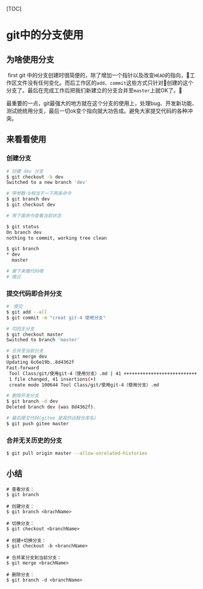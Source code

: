 [TOC]

# git中的分支使用

## 为啥使用分支
​	first git 中的分支创建时很简便的，除了增加一个指针以及改变`HEAD`的指向，工作区文件没有任何变化。而后工作区的`add`、`commit`这些方式只针对创建的这个分支了。最后在完成工作后把我们新建立的分支合并至`master`上就OK了。

​	最重要的一点，git最强大的地方就在这个分支的使用上，处理bug、开发新功能、测试统统用分支，最后一切ok变个指向就大功告成。避免大家提交代码的各种冲突。

## 来看看使用

### 创建分支

```bash
# 创建 dev 分支
$ git checkout -b dev
Switched to a new branch 'dev'

# 带参数-b相当于一下两条命令
$ git branch dev
$ git checkout dev

# 用下面命令查看当前状态

$ git status
On branch dev
nothing to commit, working tree clean

$ git branch
* dev
  master

# 接下来撸代码喽
# 跳过
```

### 提交代码即合并分支

```bash
#　提交
$ git add --all
$ git commit -m "creat git-4 使用分支"

# 切回主分支
$ git checkout master
Switched to branch 'master'

# 合并至当前分支
$ git merge dev
Updating 6c6e19b..8d4362f
Fast-forward
 Tool Class/git/使用git-4（使用分支）.md | 41 +++++++++++++++++++++++++++++++++++++++++
 1 file changed, 41 insertions(+)
 create mode 100644 Tool Class/git/使用git-4（使用分支）.md

# 删除开发分支
$ git branch -d dev
Deleted branch dev (was 8d4362f).

# 最后提交代码(gitee 是我的远程仓库名)
$ git push gitee master
```

### 合并无关历史的分支

```bash
$ git pull origin master --allow-unrelated-histories 
```



## 小结

``` shell
# 查看分支：
$ git branch

# 创建分支：
$ git branch <brachName>

# 切换分支：
$ git checkout <branchName>

# 创建+切换分支：
$ git checkout -b <branchName>

# 合并某分支到当前分支：
$ git merge <brachName>

# 删除分支：
$ git branch -d <branchName>
```